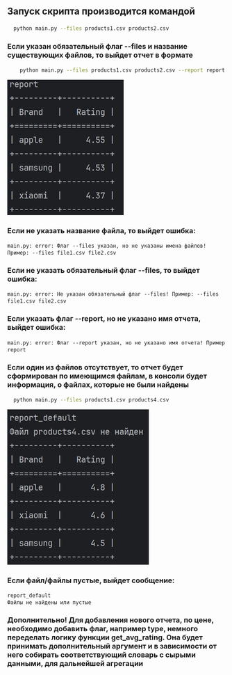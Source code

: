 ## Запуск скрипта производится командой
```bash
  python main.py --files products1.csv products2.csv 
```
### Если указан обязательный флаг --files и название существующих файлов, то выйдет отчет в формате  
```bash
    python main.py --files products1.csv products2.csv --report report
```
![Отчет по рейтингу](images_for_readme/report.jpg)  
### Если не указать название файла, то выйдет ошибка:

```commandline
main.py: error: Флаг --files указан, но не указаны имена файлов! Пример: --files file1.csv file2.csv

```
### Если не указать обязательный флаг --files, то выйдет ошибка:

```commandline
main.py: error: Не указан обязательный флаг --files! Пример: --files file1.csv file2.csv
```
### Если указать флаг --report, но не указано имя отчета, выйдет ошибка:

```commandline
main.py: error: Флаг --report указан, но не указано имя отчета! Пример report
```
### Если один из файлов отсутствует, то отчет будет сформирован по имеющимся файлам, в консоли будет информация, о файлах, которые не были найдены
```bash
  python main.py --files products1.csv products4.csv
```
![Отчет по рейтингу](images_for_readme/report_2.jpg)

### Если файл/файлы пустые, выйдет сообщение:
```commandline
report_default
Файлы не найдены или пустые
```

### Дополнительно! Для добавления нового отчета, по цене, необходимо добавить флаг, например type, немного переделать логику функции get_avg_rating. Она будет принимать дополнительный аргумент и в зависимости от него собирать соответствующий словарь с сырыми данными, для дальнейшей агрегации 